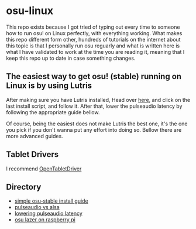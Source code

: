 # osu-linux
This repo exists because I got tried of typing out every time to someone how to run osu! on Linux perfectly, with everything working. What makes this repo different form other, hundreds of tutorials on the internet about this topic is that I personally run osu reguarly and what is written here is what I have validated to work at the time you are reading it, meaning that I keep this repo up to date in case something changes.

## The easiest way to get osu! (stable) running on Linux is by using Lutris
After making sure you have Lutris installed,
Head over [here](https://lutris.net/games/osu/), and click on the last install script, and follow it.
After that, lower the pulseaudio latency by following the appropriate guide bellow.

Of course, being the easiest does not make Lutris the best one, it's the one you pick if you don't wanna put any effort into doing so. Bellow there are more advanced guides.

## Tablet Drivers
I recommend [OpenTabletDriver](https://github.com/OpenTabletDriver/OpenTabletDriver/wiki/Installation-Guide#linux)

## Directory
+ [simple osu-stable install guide](https://github.com/Kyuunex/osu-linux/tree/main/simple-osu-stable-install.md)
+ [pulseaudio vs alsa](https://github.com/Kyuunex/osu-linux/tree/main/pulseaudio-vs-alsa.md)
+ [lowering pulseaudio latency](https://github.com/Kyuunex/osu-linux/tree/main/pulseaudio-lower-latency.md)
+ [osu lazer on raspberry pi](https://github.com/Kyuunex/osu-linux/tree/main/osu-lazer-on-raspberry-pi.md)
